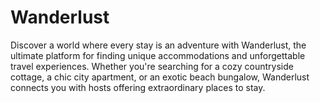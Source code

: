 # Wanderlust
Discover a world where every stay is an adventure with Wanderlust, the ultimate platform for finding unique accommodations and unforgettable travel experiences. Whether you're searching for a cozy countryside cottage, a chic city apartment, or an exotic beach bungalow, Wanderlust connects you with hosts offering extraordinary places to stay.
